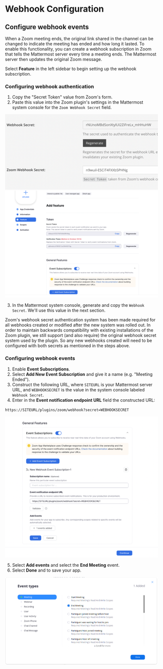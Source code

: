 # Webhook Configuration

## Configure webhook events

When a Zoom meeting ends, the original link shared in the channel can be changed to indicate the meeting has ended and how long it lasted. To enable this functionality, you can create a webhook subscription in Zoom that tells the Mattermost server every time a meeting ends. The Mattermost server then updates the original Zoom message.

Select **Feature** in the left sidebar to begin setting up the webhook subscription.

### Configuring webhook authentication

1. Copy the "Secret Token" value from Zoom's form.
2. Paste this value into the Zoom plugin's settings in the Mattermost system console for the `Zoom Webhook Secret` field.

![Mattermost Webhook Secret](../../.gitbook/assets/mattermost_webhook_secret.png)
![Zoom Webhook Secret](../../.gitbook/assets/zoom_webhook_secret.png)

3. In the Mattermost system console, generate and copy the `Webhook Secret`. We'll use this value in the next section.

Zoom's webhook secret authentication system has been made required for all webhooks created or modified after the new system was rolled out. In order to maintain backwards compatibility with existing installations of the Zoom plugin, we still support (and also require) the original webhook secret system used by the plugin. So any new webhooks created will need to be configured with both secrets as mentioned in the steps above.

### Configuring webhook events

1. Enable **Event Subscriptions**.
2. Select **Add New Event Subscription** and give it a name \(e.g. "Meeting Ended"\).
3. Construct the following URL, where `SITEURL` is your Mattermost server URL, and `WEBHOOKSECRET` is the value in the system console labeled `Webhook Secret`.
4. Enter in the **Event notification endpoint URL** field the constructed URL:

`https://SITEURL/plugins/zoom/webhook?secret=WEBHOOKSECRET`

![Webhook URL](../../.gitbook/assets/webhook_url.png)

5. Select **Add events** and select the **End Meeting** event.
6. Select **Done** and to save your app.

![Event types screen](../../.gitbook/assets/event_types.png)
